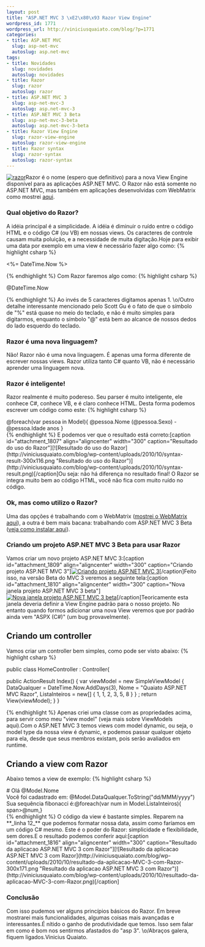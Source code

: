 ```yaml
--- 
layout: post
title: "ASP.NET MVC 3 \xE2\x80\x93 Razor View Engine"
wordpress_id: 1771
wordpress_url: http://viniciusquaiato.com/blog/?p=1771
categories: 
- title: ASP.NET MVC
  slug: asp-net-mvc
  autoslug: asp.net-mvc
tags: 
- title: Novidades
  slug: novidades
  autoslug: novidades
- title: Razor
  slug: razor
  autoslug: razor
- title: ASP.NET MVC 3
  slug: asp-net-mvc-3
  autoslug: asp.net-mvc-3
- title: ASP.NET MVC 3 Beta
  slug: asp-net-mvc-3-beta
  autoslug: asp.net-mvc-3-beta
- title: Razor View Engine
  slug: razor-view-engine
  autoslug: razor-view-engine
- title: Razor syntax
  slug: razor-syntax
  autoslug: razor-syntax
---
```

[![](http://viniciusquaiato.com/blog/wp-content/uploads/2010/10/razor-150x150.jpg "razor")](http://viniciusquaiato.com/blog/wp-content/uploads/2010/10/razor.jpg)Razor é o nome (espero que definitivo) para a nova View Engine disponível para as aplicações ASP.NET MVC. O Razor não está somente no ASP.NET MVC, mas também em aplicações desenvolvidas com WebMatrix como mostrei [aqui](http://viniciusquaiato.com/blog/webmatrix-o-que-e-por-que-usar/).

### Qual objetivo do Razor?
A idéia principal é a simplicidade. A idéia é diminuir o ruído entre o código HTML e o código C# (ou VB) em nossas views. Os caracteres de controle causam muita poluição, e a necessidade de muita digitação.Hoje para exibir uma data por exemplo em uma view é necessário fazer algo como:
{% highlight csharp %}

<%= DateTime.Now %>

{% endhighlight %}
Com Razor faremos algo como:
{% highlight csharp %}

@DateTime.Now

{% endhighlight %}
Ao invés de 5 caracteres digitamos apenas 1. \o/Outro detalhe interessante mencionado pelo Scott Gu é o fato de que o símbolo de "%" está quase no meio do teclado, e não é muito simples para digitarmos, enquanto o símbolo "@" está bem ao alcance de nossos dedos do lado esquerdo do teclado.

### Razor é uma nova linguagem?
Não! Razor não é uma nova linguagem. É apenas uma forma diferente de escrever nossas views. Razor utiliza tanto C# quanto VB, não é necessário aprender uma linguagem nova.

### Razor é inteligente!
Razor realmente é muito podereso. Seu parser é muito inteligente, ele conhece C#, conhece VB, e é claro conhece HTML. Desta forma podemos escrever um código como este:
{% highlight csharp %}
<div>            @foreach(var pessoa in Model){
 @pessoa.Nome (@pessoa.Sexo) - @pessoa.Idade anos
}
    </div>
{% endhighlight %}
E podemos ver que o resultado está correto:[caption id="attachment_1807" align="aligncenter" width="300" caption="Resultado do uso do Razor"][![Resultado do uso do Razor](http://viniciusquaiato.com/blog/wp-content/uploads/2010/10/syntax-result-300x116.png "Resultado do uso do Razor")](http://viniciusquaiato.com/blog/wp-content/uploads/2010/10/syntax-result.png)[/caption]Ou seja: não há diferença no resultado final! O Razor se integra muito bem ao código HTML, você não fica com muito ruído no código.

### Ok, mas como utilizo o Razor?
Uma das opções é trabalhando com o WebMatrix ([mostrei o WebMatrix aqui](http://viniciusquaiato.com/blog/webmatrix-o-que-e-por-que-usar/)), a outra é bem mais bacana: trabalhando com ASP.NET MVC 3 Beta ([veja como instalar aqui](http://viniciusquaiato.com/blog/asp-net-mvc-3/)).

### Criando um projeto ASP.NET MVC 3 Beta para usar Razor
Vamos criar um novo projeto ASP.NET MVC 3:[caption id="attachment_1809" align="aligncenter" width="300" caption="Criando projeto ASP.NET MVC 3"][![Criando projeto ASP.NET MVC 3](http://viniciusquaiato.com/blog/wp-content/uploads/2010/10/Criando-projeto-300x190.png "Criando projeto ASP.NET MVC 3")](http://viniciusquaiato.com/blog/wp-content/uploads/2010/10/Criando-projeto.png)[/caption]Feito isso, na versão Beta do MVC 3 veremos a seguinte tela:[caption id="attachment_1810" align="aligncenter" width="300" caption="Nova janela projeto ASP.NET MVC 3 beta"][![Nova janela projeto ASP.NET MVC 3 beta](http://viniciusquaiato.com/blog/wp-content/uploads/2010/10/nova-janela-projeto-asp-net-mvc-3-beta-300x268.png "Nova janela projeto ASP.NET MVC 3 beta")](http://viniciusquaiato.com/blog/wp-content/uploads/2010/10/nova-janela-projeto-asp-net-mvc-3-beta.png)[/caption]Teoricamente esta janela deveria definir a View Engine padrão para o nosso projeto. No entanto quando formos adicionar uma nova View veremos que por padrão ainda vem "ASPX (C#)" (um bug provavelmente).

##

## Criando um controller
Vamos criar um controller bem simples, como pode ser visto abaixo:
{% highlight csharp %}

public class HomeController : Controller{    

public ActionResult Index()    {
var viewModel = new SimpleViewModel                            {                                DataQualquer = DateTime.Now.AddDays(3),                                Nome = "Quaiato ASP.NET MVC Razor",                                ListaInteiros = new[] { 1, 1, 2, 3, 5, 8 }
                            }
;
return View(viewModel);
    }
}

{% endhighlight %}
Apenas criei uma classe com as propriedades acima, para servir como meu "view model" (veja mais sobre ViewModels aqui).Com o ASP.NET MVC 3 temos views com model dynamic, ou seja, o model type da nossa view é dynamic, e podemos passar qualquer objeto para ela, desde que seus membros existam, pois serão avaliados em runtime.

##

## Criando a view com Razor
Abaixo temos a view de exemplo:
{% highlight csharp %}
<head><title>Index</title></head><body># Olá @Model.Nome
<div>
Você foi cadastrado em: @Model.DataQualquer.ToString("dd/MMM/yyyy")
Sua sequência fibonacci é:@foreach(var num in Model.ListaInteiros){
span>@num,</span>}
</div></body></html>
{% endhighlight %}
O código da view é bastante simples. Reparem na **_linha 12_** que podemos formatar nossa data, assim como faríamos em um código C# mesmo. Este é o poder do Razor: simplicidade e flexibilidade, sem dores.E o resultado podemos conferir aqui:[caption id="attachment_1816" align="aligncenter" width="300" caption="Resultado da aplicacao ASP.NET MVC 3 com Razor"][![Resultado da aplicacao ASP.NET MVC 3 com Razor](http://viniciusquaiato.com/blog/wp-content/uploads/2010/10/resultado-da-aplicacao-MVC-3-com-Razor-300x171.png "Resultado da aplicacao ASP.NET MVC 3 com Razor")](http://viniciusquaiato.com/blog/wp-content/uploads/2010/10/resultado-da-aplicacao-MVC-3-com-Razor.png)[/caption]

### Conclusão
Com isso pudemos ver alguns princípios básicos do Razor. Em breve mostrarei mais funcionalidades, algumas coisas mais avançadas e interessantes.É nítido o ganho de produtividade que temos. Isso sem falar em como é bom nos sentirmos afastados do "asp 3". \o/Abraços galera, fiquem ligados.Vinicius Quaiato.
